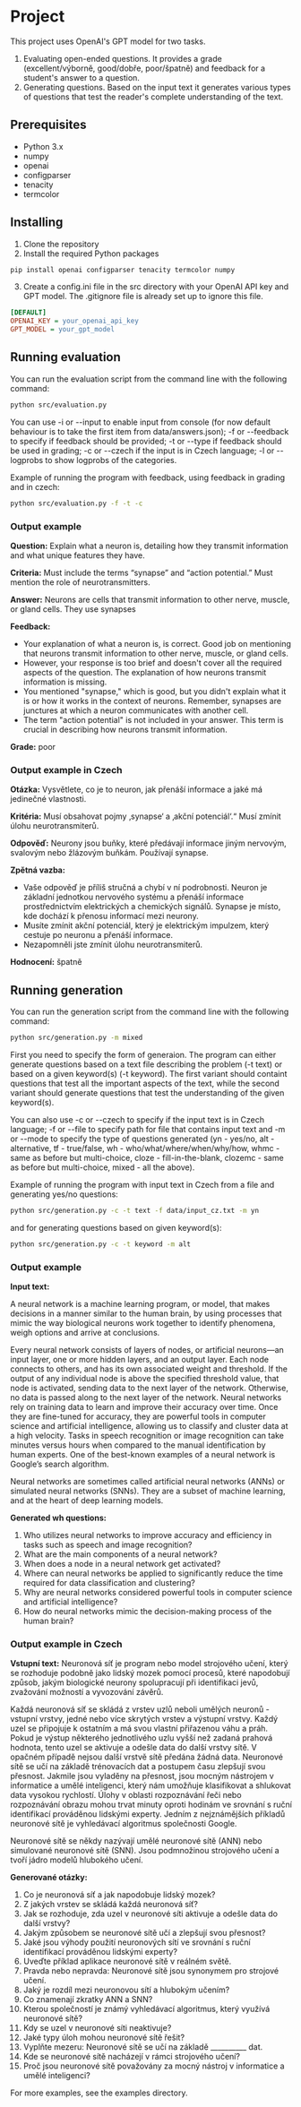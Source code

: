 # Project

This project uses OpenAI's GPT model for two tasks.

1. Evaluating open-ended questions. It provides a grade (excellent/výborně, good/dobře, poor/špatně) and feedback for a student's answer to a question.
2. Generating questions. Based on the input text it generates various types of questions that test the reader's complete understanding of the text.

## Prerequisites

- Python 3.x
- numpy
- openai
- configparser
- tenacity
- termcolor

## Installing

1. Clone the repository
2. Install the required Python packages

```sh
pip install openai configparser tenacity termcolor numpy
```

3. Create a config.ini file in the src directory with your OpenAI API key and GPT model. The .gitignore file is already set up to ignore this file.

```ini
[DEFAULT]
OPENAI_KEY = your_openai_api_key
GPT_MODEL = your_gpt_model
```

## Running evaluation

You can run the evaluation script from the command line with the following command:

```sh
python src/evaluation.py
```

You can use -i or --input to enable input from console (for now default behaviour is to take the first item from data/answers.json); -f or --feedback to specify if feedback should be provided; -t or --type if feedback should be used in grading; -c or --czech if the input is in Czech language; -l or --logprobs to show logprobs of the categories.

Example of running the program with feedback, using feedback in grading and in czech:

```sh
python src/evaluation.py -f -t -c
```

### Output example

**Question:**
Explain what a neuron is, detailing how they transmit information and what unique features they have.

**Criteria:**
Must include the terms “synapse” and “action potential.” Must mention the role of neurotransmitters.

**Answer:**
Neurons are cells that transmit information to other nerve, muscle, or gland cells. They use synapses

**Feedback:**
- Your explanation of what a neuron is, is correct. Good job on mentioning that neurons transmit information to other nerve, muscle, or gland cells.
- However, your response is too brief and doesn't cover all the required aspects of the question. The explanation of how neurons transmit information is missing.
- You mentioned "synapse," which is good, but you didn't explain what it is or how it works in the context of neurons. Remember, synapses are junctures at which a neuron communicates with another cell.
- The term "action potential" is not included in your answer. This term is crucial in describing how neurons transmit information.

**Grade:**
poor

### Output example in Czech

**Otázka:**
Vysvětlete, co je to neuron, jak přenáší informace a jaké má jedinečné vlastnosti.

**Kritéria:**
Musí obsahovat pojmy ‚synapse‘ a ‚akční potenciál‘.“ Musí zmínit úlohu neurotransmiterů.

**Odpověď:**
Neurony jsou buňky, které předávají informace jiným nervovým, svalovým nebo žlázovým buňkám. Používají synapse.

**Zpětná vazba:**
- Vaše odpověď je příliš stručná a chybí v ní podrobnosti. Neuron je základní jednotkou nervového systému a přenáší informace prostřednictvím elektrických a chemických signálů. Synapse je místo, kde dochází k přenosu informací mezi neurony.
- Musíte zmínit akční potenciál, který je elektrickým impulzem, který cestuje po neuronu a přenáší informace.
- Nezapomněli jste zmínit úlohu neurotransmiterů.

**Hodnocení:**
špatně

## Running generation

You can run the generation script from the command line with the following command:

```sh
python src/generation.py -m mixed
```

First you need to specify the form of generaion. The program can either generate questions based on a text file describing the problem (-t text) or based on a given keyword(s) (-t keyword). The first variant should containt questions that test all the important aspects of the text, while the second variant should generate questions that test the understanding of the given keyword(s).

You can also use -c or --czech to specify if the input text is in Czech language; -f or --file to specify path for file that contains input text and -m or --mode to specify the type of questions generated (yn - yes/no, alt - alternative, tf - true/false, wh - who/what/where/when/why/how, whmc - same as before but multi-choice, cloze - fill-in-the-blank, clozemc - same as before but multi-choice, mixed - all the above).

Example of running the program with input text in Czech from a file and generating yes/no questions:

```sh
python src/generation.py -c -t text -f data/input_cz.txt -m yn
```
and for generating questions based on given keyword(s):
```sh
python src/generation.py -c -t keyword -m alt
```

### Output example

**Input text:**

A neural network is a machine learning program, or model, that makes decisions in a manner similar to the human brain, by using processes that mimic the way biological neurons work together to identify phenomena, weigh options and arrive at conclusions.

Every neural network consists of layers of nodes, or artificial neurons—an input layer, one or more hidden layers, and an output layer. Each node connects to others, and has its own associated weight and threshold. If the output of any individual node is above the specified threshold value, that node is activated, sending data to the next layer of the network. Otherwise, no data is passed along to the next layer of the network.
Neural networks rely on training data to learn and improve their accuracy over time. Once they are fine-tuned for accuracy, they are powerful tools in computer science and artificial intelligence, allowing us to classify and cluster data at a high velocity. Tasks in speech recognition or image recognition can take minutes versus hours when compared to the manual identification by human experts. One of the best-known examples of a neural network is Google’s search algorithm.

Neural networks are sometimes called artificial neural networks (ANNs) or simulated neural networks (SNNs). They are a subset of machine learning, and at the heart of deep learning models.

**Generated wh questions:**
1. Who utilizes neural networks to improve accuracy and efficiency in tasks such as speech and image recognition?
2. What are the main components of a neural network?
3. When does a node in a neural network get activated?
4. Where can neural networks be applied to significantly reduce the time required for data classification and clustering?
5. Why are neural networks considered powerful tools in computer science and artificial intelligence?
6. How do neural networks mimic the decision-making process of the human brain?

### Output example in Czech

**Vstupní text:**
Neuronová síť je program nebo model strojového učení, který se rozhoduje podobně jako lidský mozek pomocí procesů, které napodobují způsob, jakým biologické neurony spolupracují při identifikaci jevů, zvažování možností a vyvozování závěrů.

Každá neuronová síť se skládá z vrstev uzlů neboli umělých neuronů - vstupní vrstvy, jedné nebo více skrytých vrstev a výstupní vrstvy. Každý uzel se připojuje k ostatním a má svou vlastní přiřazenou váhu a práh. Pokud je výstup některého jednotlivého uzlu vyšší než zadaná prahová hodnota, tento uzel se aktivuje a odešle data do další vrstvy sítě. V opačném případě nejsou další vrstvě sítě předána žádná data.
Neuronové sítě se učí na základě trénovacích dat a postupem času zlepšují svou přesnost. Jakmile jsou vyladěny na přesnost, jsou mocným nástrojem v informatice a umělé inteligenci, který nám umožňuje klasifikovat a shlukovat data vysokou rychlostí. Úlohy v oblasti rozpoznávání řeči nebo rozpoznávání obrazu mohou trvat minuty oproti hodinám ve srovnání s ruční identifikací prováděnou lidskými experty. Jedním z nejznámějších příkladů neuronové sítě je vyhledávací algoritmus společnosti Google.

Neuronové sítě se někdy nazývají umělé neuronové sítě (ANN) nebo simulované neuronové sítě (SNN). Jsou podmnožinou strojového učení a tvoří jádro modelů hlubokého učení.

**Generované otázky:**
1. Co je neuronová síť a jak napodobuje lidský mozek?
2. Z jakých vrstev se skládá každá neuronová síť?
3. Jak se rozhoduje, zda uzel v neuronové síti aktivuje a odešle data do další vrstvy?
4. Jakým způsobem se neuronové sítě učí a zlepšují svou přesnost?
5. Jaké jsou výhody použití neuronových sítí ve srovnání s ruční identifikací prováděnou lidskými experty?
6. Uveďte příklad aplikace neuronové sítě v reálném světě.
7. Pravda nebo nepravda: Neuronové sítě jsou synonymem pro strojové učení.
8. Jaký je rozdíl mezi neuronovou sítí a hlubokým učením?
9. Co znamenají zkratky ANN a SNN?
10. Kterou společností je známý vyhledávací algoritmus, který využívá neuronové sítě?
11. Kdy se uzel v neuronové síti neaktivuje?
12. Jaké typy úloh mohou neuronové sítě řešit?
13. Vyplňte mezeru: Neuronové sítě se učí na základě __________ dat.
14. Kde se neuronové sítě nacházejí v rámci strojového učení?
15. Proč jsou neuronové sítě považovány za mocný nástroj v informatice a umělé inteligenci?

For more examples, see the examples directory.
